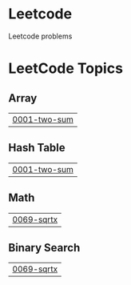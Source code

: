 # Leetcode
Leetcode problems

<!---LeetCode Topics Start-->
# LeetCode Topics
## Array
|  |
| ------- |
| [0001-two-sum](https://github.com/rithikamakula/Leetcode/tree/master/0001-two-sum) |
## Hash Table
|  |
| ------- |
| [0001-two-sum](https://github.com/rithikamakula/Leetcode/tree/master/0001-two-sum) |
## Math
|  |
| ------- |
| [0069-sqrtx](https://github.com/rithikamakula/Leetcode/tree/master/0069-sqrtx) |
## Binary Search
|  |
| ------- |
| [0069-sqrtx](https://github.com/rithikamakula/Leetcode/tree/master/0069-sqrtx) |
<!---LeetCode Topics End-->